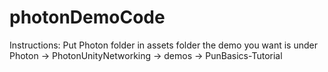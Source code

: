 # photonDemoCode
Instructions:
Put Photon folder in assets folder
the demo you want is under Photon -> PhotonUnityNetworking -> demos -> PunBasics-Tutorial
